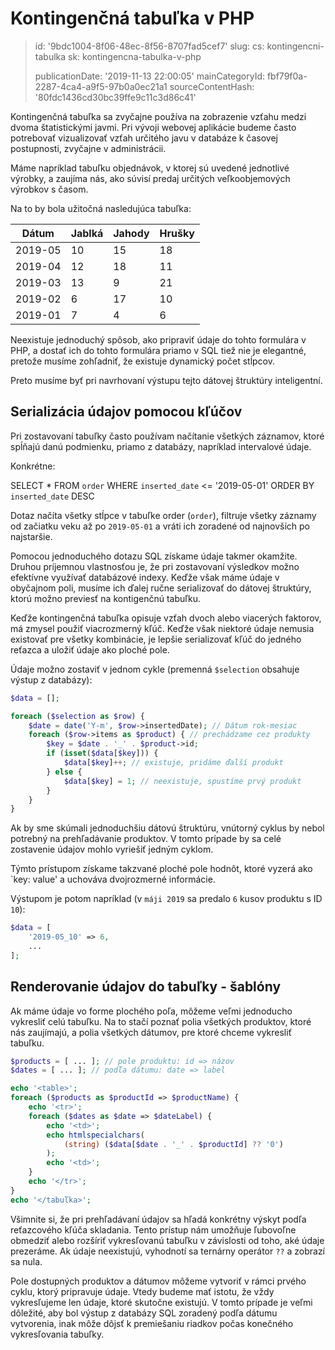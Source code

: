 Kontingenčná tabuľka v PHP
==========================

> id: '9bdc1004-8f06-48ec-8f56-8707fad5cef7'
> slug:
> 	cs: kontingencni-tabulka
> 	sk: kontingencna-tabulka-v-php
> 
> publicationDate: '2019-11-13 22:00:05'
> mainCategoryId: fbf79f0a-2287-4ca4-a9f5-97b0a0ec21a1
> sourceContentHash: '80fdc1436cd30bc39ffe9c11c3d86c41'

Kontingenčná tabuľka sa zvyčajne používa na zobrazenie vzťahu medzi dvoma štatistickými javmi. Pri vývoji webovej aplikácie budeme často potrebovať vizualizovať vzťah určitého javu v databáze k časovej postupnosti, zvyčajne v administrácii.

Máme napríklad tabuľku objednávok, v ktorej sú uvedené jednotlivé výrobky, a zaujíma nás, ako súvisí predaj určitých veľkoobjemových výrobkov s časom.

Na to by bola užitočná nasledujúca tabuľka:

| Dátum | Jablká | Jahody | Hrušky |
|---------|--------|--------|--------|
| 2019-05 | 10 | 15 | 18 |
| 2019-04 | 12 | 18 | 11 |
| 2019-03 | 13 | 9 | 21 |
| 2019-02 | 6 | 17 | 10 |
| 2019-01 | 7 | 4 | 6 |

Neexistuje jednoduchý spôsob, ako pripraviť údaje do tohto formulára v PHP, a dostať ich do tohto formulára priamo v SQL tiež nie je elegantné, pretože musíme zohľadniť, že existuje dynamický počet stĺpcov.

Preto musíme byť pri navrhovaní výstupu tejto dátovej štruktúry inteligentní.

Serializácia údajov pomocou kľúčov
----------------------------

Pri zostavovaní tabuľky často používam načítanie všetkých záznamov, ktoré spĺňajú danú podmienku, priamo z databázy, napríklad intervalové údaje.

Konkrétne:

SELECT *
FROM `order`
WHERE `inserted_date` <= '2019-05-01'
ORDER BY `inserted_date` DESC

Dotaz načíta všetky stĺpce v tabuľke order (`order`), filtruje všetky záznamy od začiatku veku až po ``2019-05-01`` a vráti ich zoradené od najnovších po najstaršie.

Pomocou jednoduchého dotazu SQL získame údaje takmer okamžite. Druhou príjemnou vlastnosťou je, že pri zostavovaní výsledkov možno efektívne využívať databázové indexy. Keďže však máme údaje v obyčajnom poli, musíme ich ďalej ručne serializovať do dátovej štruktúry, ktorú možno previesť na kontigenčnú tabuľku.

Keďže kontingenčná tabuľka opisuje vzťah dvoch alebo viacerých faktorov, má zmysel použiť viacrozmerný kľúč. Keďže však niektoré údaje nemusia existovať pre všetky kombinácie, je lepšie serializovať kľúč do jedného reťazca a uložiť údaje ako ploché pole.

Údaje možno zostaviť v jednom cykle (premenná `$selection` obsahuje výstup z databázy):

```php
$data = [];

foreach ($selection as $row) {
    $date = date('Y-m', $row->insertedDate); // Dátum rok-mesiac
    foreach ($row->items as $product) { // prechádzame cez produkty
        $key = $date . '_' . $product->id;
        if (isset($data[$key])) {
            $data[$key]++; // existuje, pridáme ďalší produkt
        } else {
            $data[$key] = 1; // neexistuje, spustíme prvý produkt
        }
    }
}
```

Ak by sme skúmali jednoduchšiu dátovú štruktúru, vnútorný cyklus by nebol potrebný na prehľadávanie produktov. V tomto prípade by sa celé zostavenie údajov mohlo vyriešiť jedným cyklom.

Týmto prístupom získame takzvané ploché pole hodnôt, ktoré vyzerá ako `key: value' a uchováva dvojrozmerné informácie.

Výstupom je potom napríklad (v `máji 2019` sa predalo `6` kusov produktu s ID `10`):

```php
$data = [
    '2019-05_10' => 6,
    ...
];
```

Renderovanie údajov do tabuľky - šablóny
-------------------------------

Ak máme údaje vo forme plochého poľa, môžeme veľmi jednoducho vykresliť celú tabuľku. Na to stačí poznať polia všetkých produktov, ktoré nás zaujímajú, a polia všetkých dátumov, pre ktoré chceme vykresliť tabuľku.

```php
$products = [ ... ]; // pole produktu: id => názov
$dates = [ ... ]; // podľa dátumu: date => label

echo '<table>';
foreach ($products as $productId => $productName) {
    echo '<tr>';
    foreach ($dates as $date => $dateLabel) {
        echo '<td>';
        echo htmlspecialchars(
            (string) ($data[$date . '_' . $productId] ?? '0')
        );
        echo '<td>';
    }
    echo '</tr>';
}
echo '</tabuľka>';
```

Všimnite si, že pri prehľadávaní údajov sa hľadá konkrétny výskyt podľa reťazcového kľúča skladania. Tento prístup nám umožňuje ľubovoľne obmedziť alebo rozšíriť vykresľovanú tabuľku v závislosti od toho, aké údaje prezeráme. Ak údaje neexistujú, vyhodnotí sa ternárny operátor `??` a zobrazí sa nula.

Pole dostupných produktov a dátumov môžeme vytvoriť v rámci prvého cyklu, ktorý pripravuje údaje. Vtedy budeme mať istotu, že vždy vykresľujeme len údaje, ktoré skutočne existujú. V tomto prípade je veľmi dôležité, aby bol výstup z databázy SQL zoradený podľa dátumu vytvorenia, inak môže dôjsť k premiešaniu riadkov počas konečného vykresľovania tabuľky.
